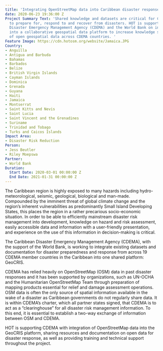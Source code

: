 ```yaml
---
title: 'Integrating OpenStreetMap data into Caribbean disaster response efforts: GeoCRIS'
date: 2020-06-23 19:36:00 Z
Project Summary Text: 'Shared knowledge and datasets are critical for Caribbean nations
  to prepare for, respond to and recover from disasters. HOT is supporting the Caribbean
  Disaster Emergency Management Agency (CDEMA) and the World Bank on integrating OpenStreetMap
  into a collaborative geospatial data platform to increase knowledge share and use
  of open geospatial data across CDEMA countries. '
Feature Image: https://cdn.hotosm.org/website/Jamaica.JPG
Country:
- Anguilla
- Antigua and Barbuda
- Bahamas
- Barbados
- Belize
- British Virgin Islands
- Cayman Islands
- Dominica
- Grenada
- Guyana
- Haiti
- Jamaica
- Montserrat
- Saint Kitts and Nevis
- Saint Lucia
- Saint Vincent and the Grenadines
- Suriname
- Trinidad and Tobago
- Turks and Caicos Islands
Impact Area:
- Disaster Risk Reduction
Person:
- Jess Beutler
- Riley Moepswa
Partner:
- World Bank
Duration:
  Start Date: 2020-03-01 00:00:00 Z
  End Date: 2021-01-31 00:00:00 Z
---
```


The Caribbean region is highly exposed to many hazards including hydro-meteorological, seismic, geological, biological and man-made. Compounded by the imminent threat of global climate change and the region’s inherent vulnerabilities as predominantly Small Island Developing States, this places the region in a rather precarious socio-economic situation. In order to be able to efficiently mainstream disaster risk management into development, knowledge on hazard and risk assessment, easily accessible data and information with a user-friendly presentation, and experience on the use of this information in decision-making is critical. 

The Caribbean Disaster Emergency Management Agency (CDEMA), with the support of the World Bank, is working to integrate existing datasets and documentation for disaster preparedness and response from across 19 CDEMA member countries in the Caribbean into one shared platform: GeoCRIS. 

CDEMA has relied heavily on OpenStreetMap (OSM) data in past disaster responses and it has been supported by organizations, such as UN-OCHA and the Humanitarian OpenStreetMap Team through preparation of mapping products essential for relief and damage assessment operations. OSM data is often the only source of spatial information available in the wake of a disaster as Caribbean governments do not regularly share data. It is within CDEMA’s charter, which all partner states signed, that CDEMA is to act as a “clearinghouse” for all disaster risk management information. To this end, it is essential to establish a two-way exchange of information between OSM and CDEMA.

HOT is supporting CDEMA with integration of OpenStreetMap data into the GeoCRIS platform, sharing resources and documentation on open data for disaster response, as well as providing training and technical support throughout the project. 